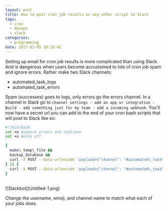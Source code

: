 ```yaml
---
layout: post
title: How to post cron job results or any other script to Slack
tags:
  - cron
  - devops
  - slack
categories:
  - programming
date: 2017-01-05 10:16:42
---
```


Setting up email for cron job results is more complicated than using Slack. And is dangerous when users become accustomed to lots of cron job spam and ignore errors. Rather make two Slack channels:

* automated\_task\_logs
* automated\_task\_errors

Spam (successes) goes to logs, only errors go the errors channel. In a channel in Slack go to `channel settings - add an app or integration - Build - add something just for my team - add a incoming webhook`. You'll now have a secret url you can add to the end of your cron bash scripts that will post to Slack like so:

```bash
#!/bin/bash
set +e #ignore errors and continue
set +x #echo off

{
  make\_temp\_file &&
  backup_database &&  
  curl -X POST --data-urlencode 'payload={"channel": "#automated\_task\_logs", "username": "SSL\_bot", "text": "SSL certificate upgraded successfully", "icon\_emoji": ":scroll:"}' https://hooks.slack.com/services/A02TFF7EE/HK63KNHCM/ABat54LXcG6JPIaUlCW15kjLA
} || {
  curl -X POST --data-urlencode 'payload={"channel": "#automated\_task\_errors", "username": "SSL\_bot", "text": "SSL certificate upgrade failed", "icon\_emoji": ":scroll:"}' https://hooks.slack.com/services/A02TFF7EE/HK63KNHCM/ABat54LXcG6JPIaUlCW15kjLA
}
```
<br/>
![Slackbot](Untitled-1.png)

Change the username, emoji, and channel name to match what each of your jobs does.
